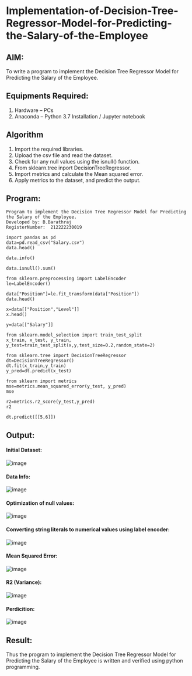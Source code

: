 # Implementation-of-Decision-Tree-Regressor-Model-for-Predicting-the-Salary-of-the-Employee

## AIM:
To write a program to implement the Decision Tree Regressor Model for Predicting the Salary of the Employee.

## Equipments Required:
1. Hardware – PCs
2. Anaconda – Python 3.7 Installation / Jupyter notebook

## Algorithm
1. Import the required libraries.
2. Upload the csv file and read the dataset.
3. Check for any null values using the isnull() function.
4. From sklearn.tree inport DecisionTreeRegressor.
5. Import metrics and calculate the Mean squared error.
6. Apply metrics to the dataset, and predict the output.

## Program:
```
Program to implement the Decision Tree Regressor Model for Predicting the Salary of the Employee.
Developed by: B.Barathraj
RegisterNumber:  212222230019
```
```
import pandas as pd
data=pd.read_csv("Salary.csv")
data.head()

data.info()

data.isnull().sum()

from sklearn.preprocessing import LabelEncoder
le=LabelEncoder()

data["Position"]=le.fit_transform(data["Position"])
data.head()

x=data[["Position","Level"]]
x.head()

y=data[["Salary"]]

from sklearn.model_selection import train_test_split
x_train, x_test, y_train, y_test=train_test_split(x,y,test_size=0.2,random_state=2)

from sklearn.tree import DecisionTreeRegressor
dt=DecisionTreeRegressor()
dt.fit(x_train,y_train)
y_pred=dt.predict(x_test)

from sklearn import metrics
mse=metrics.mean_squared_error(y_test, y_pred)
mse

r2=metrics.r2_score(y_test,y_pred)
r2

dt.predict([[5,6]])
```
## Output:

#### Initial Dataset:

![image](https://github.com/JoyceBeulah/Implementation-of-Decision-Tree-Regressor-Model-for-Predicting-the-Salary-of-the-Employee/assets/118343698/a968c1fb-6cfd-4460-8955-ca2469a72cfd)

#### Data Info:

![image](https://github.com/JoyceBeulah/Implementation-of-Decision-Tree-Regressor-Model-for-Predicting-the-Salary-of-the-Employee/assets/118343698/824c6021-7b03-4131-a582-842fbabccc1d)

#### Optimization of null values:

![image](https://github.com/JoyceBeulah/Implementation-of-Decision-Tree-Regressor-Model-for-Predicting-the-Salary-of-the-Employee/assets/118343698/1b7b346a-3de8-497c-8125-832ecbcc7f98)

#### Converting string literals to numerical values using label encoder:

![image](https://github.com/JoyceBeulah/Implementation-of-Decision-Tree-Regressor-Model-for-Predicting-the-Salary-of-the-Employee/assets/118343698/38b9c50c-c6d1-49c8-93d2-c433590a61db)

#### Mean Squared Error:

![image](https://github.com/JoyceBeulah/Implementation-of-Decision-Tree-Regressor-Model-for-Predicting-the-Salary-of-the-Employee/assets/118343698/9363fab4-fccc-4e9d-a70f-35f841b8f43d)

#### R2 (Variance):

![image](https://github.com/JoyceBeulah/Implementation-of-Decision-Tree-Regressor-Model-for-Predicting-the-Salary-of-the-Employee/assets/118343698/4f3b3a33-8b12-44e5-80e7-f701b389336b)

#### Perdicition:

![image](https://github.com/JoyceBeulah/Implementation-of-Decision-Tree-Regressor-Model-for-Predicting-the-Salary-of-the-Employee/assets/118343698/06993661-71bd-4a6a-912b-cd4386a1bbf3)


## Result:
Thus the program to implement the Decision Tree Regressor Model for Predicting the Salary of the Employee is written and verified using python programming.
